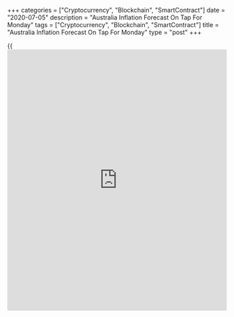 +++
categories = ["Cryptocurrency", "Blockchain", "SmartContract"]
date = "2020-07-05"
description = "Australia Inflation Forecast On Tap For Monday"
tags = ["Cryptocurrency", "Blockchain", "SmartContract"]
title = "Australia Inflation Forecast On Tap For Monday"
type = "post"
+++

{{<iframe id="large-banner" src="https://www.bounty.group/#slide=24.0" width="100%" height="600" scrolling="no" style="border: 0px solid rgb(216, 221, 230); border-radius: 3px;">}}

Australia will on Monday see June data for job ads from ANZ and for the
inflation forecast from TD Securities, highlighting a modest day for
Asia-Pacific economic activity. In May, job ads were up 0.5 percent on
month and the inflation forecast suggested a drop of 1.2 percent.

Hong Kong will see June results for the private sector PMI from IHS
Markit; in May, the index score was 43.9.

The Philippines will release May numbers for industrial production and
retail sales. In April, industrial production plummeted 61.4 percent on
year and retail sales added an annual 0.7 percent.

Indonesia will see June results for its consumer confidence index; in
May, the index score was 77.8.

Finally, the [markets][1] in Thailand are closed on Monday for Asarnha
Bucha Day and will re-open on Tuesday.

For comments and feedback [contact](https://www.playgroundfx.com/contact/): editorial@rtt[news](https://www.letsplayfx.com/blog/forex-news-website/).com

[Economic News][2]

 **What parts of the world are seeing the best (and worst) economic
performances lately? Click[here][3] to check out our [Econ Scorecard][3]
and find out! See up-to-the-moment [ranking](https://www.playgroundfx.com/blog/crypto-exchange-ranking/)s for the best and worst
performers in [GDP][4], [unemployment rate][5], [inflation][6] and much
more.**

   1. www.rtt[news](https://www.letsplayfx.com/blog/forex-news-website/).com/Content/Markets.aspx
   2. www.rtt[news](https://www.letsplayfx.com/blog/forex-news-website/).com/Content/EconomicNews.aspx
   3. www.rtt[news](https://www.letsplayfx.com/blog/forex-news-website/).com/economic-scorecard/world-rank/retail-sales/highest-performance.aspx
   4. www.rtt[news](https://www.letsplayfx.com/blog/forex-news-website/).com/economic-scorecard/world-rank/GDP/highest-performance.aspx
   5. www.rtt[news](https://www.letsplayfx.com/blog/forex-news-website/).com/economic-scorecard/world-rank/unemployment-rate/lowest-performance.aspx
   6. www.rtt[news](https://www.letsplayfx.com/blog/forex-news-website/).com/economic-scorecard/world-rank/CPI/highest-performance.aspx